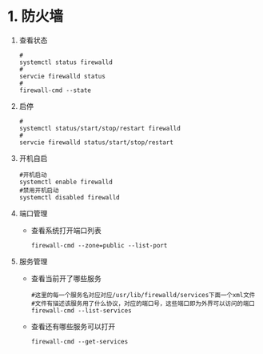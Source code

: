 # 1. 防火墙

1. 查看状态

   ```shell
   #
   systemctl status firewalld
   #
   servcie firewalld status
   #
   firewall-cmd --state
   ```

2. 启停

   ```shell
   #
   systemctl status/start/stop/restart firewalld
   #
   servcie firewalld status/start/stop/restart
   ```

3. 开机自启

   ```shell
   #开机启动
   systemctl enable firewalld
   #禁用开机启动
   systemctl disabled firewalld
   ```

4. 端口管理

   - 查看系统打开端口列表

     ```shell
     firewall-cmd --zone=public --list-port
     ```

5. 服务管理

   - 查看当前开了哪些服务

     ```shell
     #这里的每一个服务名对应对应/usr/lib/firewalld/services下面一个xml文件
     #文件有描述该服务用了什么协议，对应的端口号，这些端口即为外界可以访问的端口
     firewall-cmd --list-services
     ```

   - 查看还有哪些服务可以打开

     ```shell
     firewall-cmd --get-services
     ```

     

   
